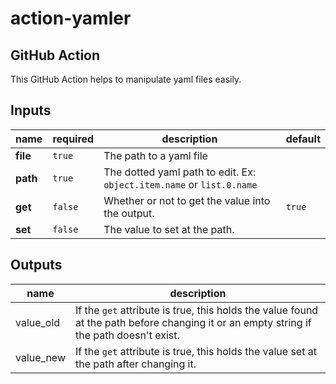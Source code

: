 # action-yamler

## GitHub Action

This GitHub Action helps to manipulate yaml files easily.

## Inputs

| name     | required | description                                                           | default |
| -------- | -------- | --------------------------------------------------------------------- | ------- |
| **file** | `true`   | The path to a yaml file                                               |         |
| **path** | `true`   | The dotted yaml path to edit. Ex: `object.item.name` or `list.0.name` |         |
| **get**  | `false`  | Whether or not to get the value into the output.                      | `true`  |
| **set**  | `false`  | The value to set at the path.                                         |         |

## Outputs

| name | description |
| --- | --- |
| value_old | If the `get` attribute is true, this holds the value found at the path before changing it or an empty string if the path doesn't exist. |
| value_new | If the `get` attribute is true, this holds the value set at the path after changing it. |
